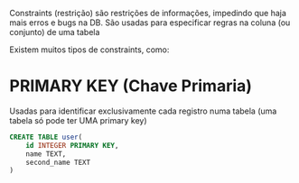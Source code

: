 
Constraints (restrição) são restrições de informações, impedindo que haja mais erros e bugs na DB. São usadas para especificar regras na coluna (ou conjunto) de uma tabela

Existem muitos tipos de constraints, como:

# PRIMARY KEY (Chave Primaria)
Usadas para identificar exclusivamente cada registro numa tabela (uma tabela só pode ter UMA primary key)

```sql
CREATE TABLE user(
	id INTEGER PRIMARY KEY,
	name TEXT,
	second_name TEXT 
)
```